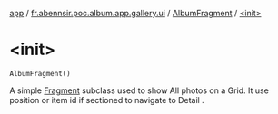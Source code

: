 [app](../../index.md) / [fr.abennsir.poc.album.app.gallery.ui](../index.md) / [AlbumFragment](index.md) / [&lt;init&gt;](./-init-.md)

# &lt;init&gt;

`AlbumFragment()`

A simple [Fragment](#) subclass used to show All photos on a Grid.
It use position or item id if sectioned to navigate to Detail .

